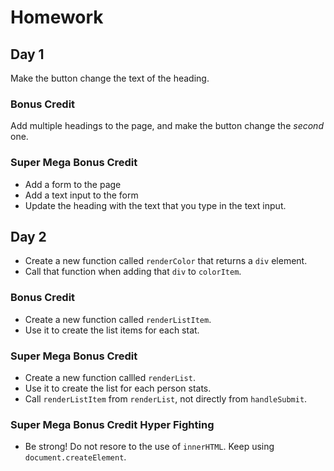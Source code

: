 # Homework

## Day 1
Make the button change the text of the heading.

### Bonus Credit

Add multiple headings to the page, and make the button change the _second_ one.

### Super Mega Bonus Credit
* Add a form to the page
* Add a text input to the form
* Update the heading with the text that you type in the text input.

## Day 2

* Create a new function called `renderColor` that returns a `div` element.
* Call that function when adding that `div` to `colorItem`.

### Bonus Credit

* Create a new function called `renderListItem`.
* Use it to create the list items for each stat.

### Super Mega Bonus Credit 

* Create a new function callled `renderList`.
* Use it to create the list for each person stats.
* Call `renderListItem` from `renderList`, not directly from `handleSubmit`.

### Super Mega Bonus Credit Hyper Fighting

* Be strong! Do not resore to the use of `innerHTML`. Keep using `document.createElement`.